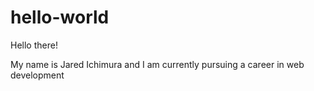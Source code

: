 # hello-world

Hello there!

My name is Jared Ichimura and I am currently pursuing a career in web development
